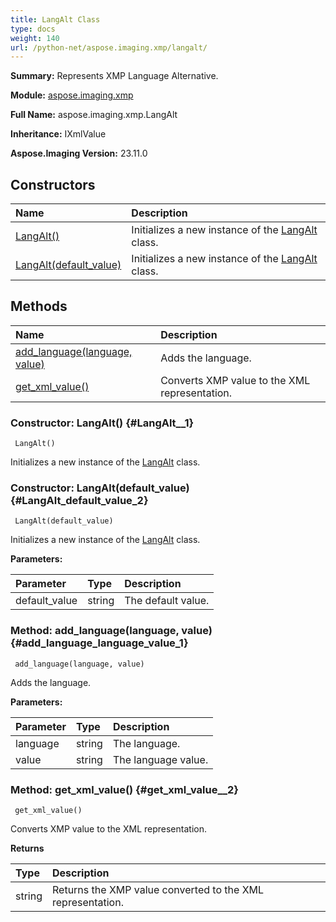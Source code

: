 ```yaml
---
title: LangAlt Class
type: docs
weight: 140
url: /python-net/aspose.imaging.xmp/langalt/
---
```


**Summary:** Represents XMP Language Alternative.

**Module:** [aspose.imaging.xmp](/imaging/python-net/aspose.imaging.xmp/)

**Full Name:** aspose.imaging.xmp.LangAlt

**Inheritance:** IXmlValue

**Aspose.Imaging Version:** 23.11.0

## **Constructors**
| **Name** | **Description** |
| :- | :- |
| [LangAlt()](#LangAlt__1) | Initializes a new instance of the [LangAlt](/imaging/python-net/aspose.imaging.xmp/langalt/) class. |
| [LangAlt(default_value)](#LangAlt_default_value_2) | Initializes a new instance of the [LangAlt](/imaging/python-net/aspose.imaging.xmp/langalt/) class. |
## **Methods**
| **Name** | **Description** |
| :- | :- |
| [add_language(language, value)](#add_language_language_value_1) | Adds the language. |
| [get_xml_value()](#get_xml_value__2) | Converts XMP value to the XML representation. |


### Constructor: LangAlt() {#LangAlt__1}


```
 LangAlt() 
```

Initializes a new instance of the [LangAlt](/imaging/python-net/aspose.imaging.xmp/langalt/) class.

### Constructor: LangAlt(default_value) {#LangAlt_default_value_2}


```
 LangAlt(default_value) 
```

Initializes a new instance of the [LangAlt](/imaging/python-net/aspose.imaging.xmp/langalt/) class.

**Parameters:**

| Parameter | Type | Description |
| :- | :- | :- |
| default_value | string | The default value. |

### Method: add_language(language, value) {#add_language_language_value_1}


```
 add_language(language, value) 
```

Adds the language.

**Parameters:**

| Parameter | Type | Description |
| :- | :- | :- |
| language | string | The language. |
| value | string | The language value. |

### Method: get_xml_value() {#get_xml_value__2}


```
 get_xml_value() 
```

Converts XMP value to the XML representation.

**Returns**

| Type | Description |
| :- | :- |
| string | Returns the XMP value converted to the XML representation. |


